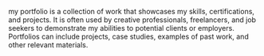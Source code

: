 my portfolio is a collection of work that showcases my skills, certifications, and projects. It is often used by creative professionals, freelancers, and job seekers to demonstrate my abilities to potential clients or employers. Portfolios can include projects, case studies, examples of past work, and other relevant materials.
